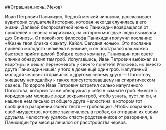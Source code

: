 ##Страшная_ночь_(Чехов)


Иван Петрович Панихидин, бедный мелкий чиновник, рассказывает аудитории слушателей историю, которая некогда случилась в его жизни.
Далёкой беспросветной ночью Панихидин возвращался от приятелей с сеанса спиритизма, на котором молодые люди вызывали дух Спинозы. От покойного философа Панихидин получил послание: «Жизнь твоя близка к закату. Кайся. Сегодня ночью». Это послание привело молодого человека в уныние, и он постарался как можно быстрее прийти домой.
Войдя в свою комнату, Панихидин при свете спички обнаружил там гроб. Испугавшись, Иван Петрович выбежал из квартиры и решил переночевать у своего приятеля Упокоева, но вместо друга Панихидин нашёл у того в доме ещё один гроб.
Напуганный молодой человек отправился к другому своему другу — Погостову, жившему неподалёку и также присутствовавшему на спиритическом сеансе. По дороге Иван Петрович встретил сильно напуганного Погостова, который также обнаружил у себя в комнате гроб.
Вместе с коридорным молодые люди вскрыли гроб, чтобы узнать, пуст ли он, и нашли в нём письмо от общего друга Челюстина, в котором тот сообщил о разорении своего тестя — гробовщика. Чтобы сохранить своё имущество, которое заключалось в гробах, он отправил их своим друзьям.
Челюстину удалось спасти родственников от разорения, а Панихидин три месяца лечился от расстройства нервов.

